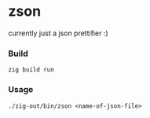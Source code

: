 # zson

currently just a json prettifier :)

### Build
```
zig build run
```

### Usage
```
./zig-out/bin/zson <name-of-json-file>
```
